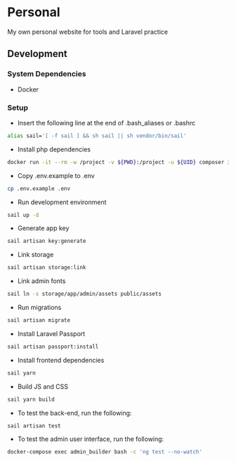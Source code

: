 # Personal
My own personal website for tools and Laravel practice

## Development

### System Dependencies
- Docker 

### Setup
- Insert the following line at the end of .bash_aliases or .bashrc
```bash
alias sail='[ -f sail ] && sh sail || sh vendor/bin/sail'
```
- Install php dependencies
```bash
docker run -it --rm -w /project -v ${PWD}:/project -u ${UID} composer install --ignore-platform-reqs
```
- Copy .env.example to .env
```bash
cp .env.example .env
```
- Run development environment
```bash
sail up -d
```
- Generate app key
```bash
sail artisan key:generate
```
- Link storage
```bash
sail artisan storage:link
```
- Link admin fonts
```bash
sail ln -s storage/app/admin/assets public/assets
```
- Run migrations
```bash
sail artisan migrate
```
- Install Laravel Passport
```bash
sail artisan passport:install
```
- Install frontend dependencies
```bash
sail yarn
```
- Build JS and CSS
```bash
sail yarn build
```
- To test the back-end, run the following:
```bash
sail artisan test
```
- To test the admin user interface, run the following:
```bash
docker-compose exec admin_builder bash -c 'ng test --no-watch'
```
